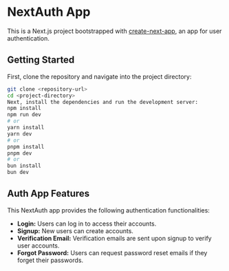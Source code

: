 # NextAuth App

This is a Next.js project bootstrapped with [create-next-app](https://github.com/vercel/next.js/tree/canary/packages/create-next-app), an app for user authentication.

## Getting Started

First, clone the repository and navigate into the project directory:

```bash
git clone <repository-url>
cd <project-directory>
Next, install the dependencies and run the development server:
npm install
npm run dev
# or
yarn install
yarn dev
# or
pnpm install
pnpm dev
# or
bun install
bun dev
```

## Auth App Features

This NextAuth app provides the following authentication functionalities:

- **Login:** Users can log in to access their accounts.
- **Signup:** New users can create accounts.
- **Verification Email:** Verification emails are sent upon signup to verify user accounts.
- **Forgot Password:** Users can request password reset emails if they forget their passwords.
